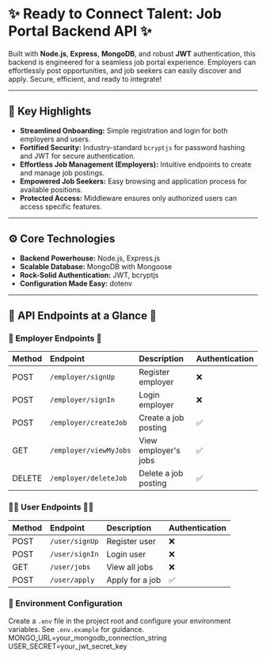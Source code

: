 # ✨ Ready to Connect Talent: Job Portal Backend API ✨

Built with **Node.js**, **Express**, **MongoDB**, and robust **JWT** authentication, this backend is engineered for a seamless job portal experience. Employers can effortlessly post opportunities, and job seekers can easily discover and apply. Secure, efficient, and ready to integrate\!

-----

## 🎯 Key Highlights

  * **Streamlined Onboarding:** Simple registration and login for both employers and users.
  * **Fortified Security:** Industry-standard `bcryptjs` for password hashing and JWT for secure authentication.
  * **Effortless Job Management (Employers):** Intuitive endpoints to create and manage job postings.
  * **Empowered Job Seekers:** Easy browsing and application process for available positions.
  * **Protected Access:** Middleware ensures only authorized users can access specific features.

-----

## ⚙️ Core Technologies

  * **Backend Powerhouse:** Node.js, Express.js
  * **Scalable Database:** MongoDB with Mongoose
  * **Rock-Solid Authentication:** JWT, bcryptjs
  * **Configuration Made Easy:** dotenv

-----
## 🔗 API Endpoints at a Glance 🚀

### 🏢 Employer Endpoints 💼

| Method | Endpoint           | Description             | Authentication |
| :----- | :----------------- | :---------------------- | :------------- |
| POST   | `/employer/signUp`   | Register employer       | ❌             |
| POST   | `/employer/signIn`   | Login employer          | ❌             |
| POST   | `/employer/createJob`| Create a job posting    | ✅             |
| GET    | `/employer/viewMyJobs`| View employer's jobs    | ✅             |
| DELETE | `/employer/deleteJob`| Delete a job posting    | ✅             |

### 🧑‍💼 User Endpoints 👩‍💼

| Method | Endpoint        | Description         | Authentication |
| :----- | :-------------- | :------------------ | :------------- |
| POST   | `/user/signUp`   | Register user       | ❌             |
| POST   | `/user/signIn`   | Login user          | ❌             |
| GET    | `/user/jobs`     | View all jobs       | ❌             |
| POST   | `/user/apply`    | Apply for a job     | ✅             |

### 🔑 Environment Configuration

Create a `.env` file in the project root and configure your environment variables. See `.env.example` for guidance.
MONGO_URL=your_mongodb_connection_string
USER_SECRET=your_jwt_secret_key

